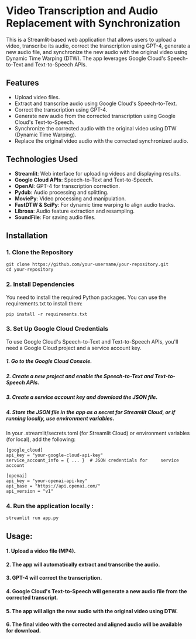 # Video Transcription and Audio Replacement with Synchronization

This is a Streamlit-based web application that allows users to upload a video, transcribe its audio, correct the transcription using GPT-4, generate a new audio file, and synchronize the new audio with the original video using Dynamic Time Warping (DTW). The app leverages Google Cloud's Speech-to-Text and Text-to-Speech APIs.

## Features
- Upload video files.
- Extract and transcribe audio using Google Cloud's Speech-to-Text.
- Correct the transcription using GPT-4.
- Generate new audio from the corrected transcription using Google Cloud's Text-to-Speech.
- Synchronize the corrected audio with the original video using DTW (Dynamic Time Warping).
- Replace the original video audio with the corrected synchronized audio.

## Technologies Used
- **Streamlit**: Web interface for uploading videos and displaying results.
- **Google Cloud APIs**: Speech-to-Text and Text-to-Speech.
- **OpenAI**: GPT-4 for transcription correction.
- **Pydub**: Audio processing and splitting.
- **MoviePy**: Video processing and manipulation.
- **FastDTW & SciPy**: For dynamic time warping to align audio tracks.
- **Librosa**: Audio feature extraction and resampling.
- **SoundFile**: For saving audio files.

## Installation

### 1. Clone the Repository
   
    git clone https://github.com/your-username/your-repository.git
    cd your-repository

### 2. Install Dependencies
You need to install the required Python packages. You can use the requirements.txt to install them:

    
    pip install -r requirements.txt


### 3. Set Up Google Cloud Credentials
To use Google Cloud's Speech-to-Text and Text-to-Speech APIs, you'll need a Google Cloud project and a service account key.

##### 1. Go to the Google Cloud Console.
##### 2. Create a new project and enable the Speech-to-Text and Text-to-Speech APIs.
##### 3. Create a service account key and download the JSON file.
##### 4. Store the JSON file in the app as a secret for Streamlit Cloud, or if running locally, use environment variables.

In your .streamlit/secrets.toml (for Streamlit Cloud) or environment variables (for local), add the following:    

    [google_cloud]
    api_key = "your-google-cloud-api-key"
    service_account_info = { ... }  # JSON credentials for     service account

    [openai]
    api_key = "your-openai-api-key"
    api_base = "https://api.openai.com/"
    api_version = "v1"

### 4. Run the application locally :
    streamlit run app.py


## Usage:

#### 1. Upload a video file (MP4).
#### 2. The app will automatically extract and transcribe the audio.
#### 3. GPT-4 will correct the transcription.
#### 4. Google Cloud's Text-to-Speech will generate a new audio file from the corrected transcript.
#### 5. The app will align the new audio with the original video using DTW.
#### 6. The final video with the corrected and aligned audio will be available for download.

